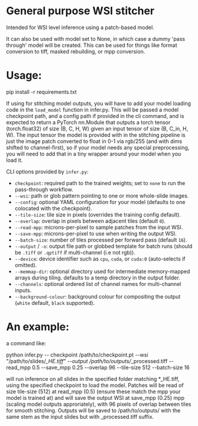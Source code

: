 # General purpose WSI stitcher

Intended for WSI level inference using a patch-based model.

It can also be used with model set to None, in which case a dummy 'pass through' model will be created. This can be used for things like format conversion to tiff, masked rebuilding, or mpp conversion.

# Usage:

pip install -r requirements.txt

If using for stitching model outputs, you will have to add your model loading code in the `load_model` function in infer.py.
This will be passed a model checkpoint path, and a config path if provided in the cli command, and is expected to return a PyTorch nn.Module that outputs a torch tensor (torch.float32) of size (B, C, H, W) given an input tensor of size (B, C_in, H, W). The input tensor the model is provided with in the stitching pipeline is just the image patch converted to float in 0-1 via rgb/255 (and with dims shifted to channel-first), so if your model needs any special preprocessing, you will need to add that in a tiny wrapper around your model when you load it.

CLI options provided by `infer.py`:

- `checkpoint`: required path to the trained weights; set to `none` to run the pass-through workflow.
- `--wsi`: path or glob pattern pointing to one or more whole-slide images.
- `--config`: optional YAML configuration for your model (defaults to one colocated with the checkpoint).
- `--tile-size`: tile size in pixels (overrides the training config default).
- `--overlap`: overlap in pixels between adjacent tiles (default `0`).
- `--read-mpp`: microns-per-pixel to sample patches from the input WSI.
- `--save-mpp`: microns-per-pixel to use when writing the output WSI.
- `--batch-size`: number of tiles processed per forward pass (default `16`).
- `--output` / `-o`: output file path or globbed template for batch runs (should be `.tiff` or `.qptiff` if multi-channel (i.e not rgb)).
- `--device`: device identifier such as `cpu`, `cuda`, or `cuda:0` (auto-selects if omitted).
- `--memmap-dir`: optional directory used for intermediate memory-mapped arrays during tiling. defaults to a temp directory in the output folder.
- `--channels`: optional ordered list of channel names for multi-channel inputs.
- `--background-colour`: background colour for compositing the output (`white` default, `black` supported).

# An example:

a command like:

python infer.py -- checkpoint /path/to/checkpoint.pt --wsi "/path/to/slides/*_HE.tiff" --output /path/to/outputs/*_processed.tiff --read_mpp 0.5 --save_mpp 0.25 --overlap 96 --tile-size 512 --batch-size 16

will run inference on all slides in the specified folder matching *_HE.tiff, using the specified checkpoint to load the model. Patches will be read of size tile-size (512) at read_mpp (0.5) (ensure these match the mpp your model is trained at) and will save the output WSI at save_mpp (0.25) mpp (scaling model outputs approriately), with 96 pixels of overlap between tiles for smooth stitching. Outputs will be saved to /path/to/outputs/ with the same stem as the input slides but with _processed.tiff suffix.
